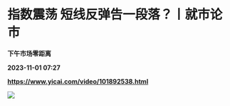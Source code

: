 # 指数震荡 短线反弹告一段落？丨就市论市
**下午市场零距离**

**2023-11-01 07:27**

**https://www.yicai.com/video/101892538.html**

![](http://imgcdn.yicai.com/vms-new/2023/11/e4624bf2-0d0b-4b58-b8f9-c32320777499_VP63.jpg)